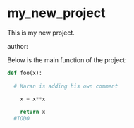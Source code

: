 # my_new_project

This is my new project.

author:

Below is the main function of the project: 

```python
def foo(x):
    
  # Karan is adding his own comment 

    x = x**x
    
    return x
  #TODO
```


